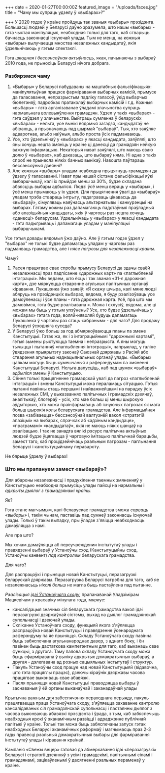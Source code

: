 +++
date = 2020-01-27T00:00:00Z
featured_image = "/uploads/faces.jpg"
title = "Чаму мы супраць удзелу ў «выбарах»?"

+++
У 2020 годзе ў краіне пройдуць так званыя «выбары» прэзідэнта. Большасці людзей у Беларусі даўно зразумела, што нашы «выбары» - гэта чыстая маніпуляцыя, неабходная толькі для таго, каб стварыць бачнасць законнасці існуючай улады. Тым не менш, на кожныя «выбары» вылучаецца мноства незалежных кандыдатаў, якія ўдзельнічаюць у гэтым спектаклі.

Гэта _шкодная і бессэнсоўная актыўнасць,_ якая, пачынаючы з выбараў 2010 года, не прыносіць Беларусі нічога добрага.

### Разбярэмся чаму

1. «Выбары» у Беларусі пабудаваны на маштабных фальсіфікацыях: маніпулятыўная працэсе фарміравання выбарчых камісій, прымусе да галасавання, непразрыстым падліку галасоў, ўкід выбарчых бюлетэняў, падробках пратаколаў выбарчых камісій і г.д. Кожныя «выбары» - гэта арганізаванае ўладамі злачынства супраць нармальнага волевыяўлення грамадзян. Удзел у такіх «выбарах» - гэта саўдзел у злачынстве. Выйграць сумленна ў беларускіх «выбарах» - нельга, усе вынікі вядомыя загадзя, кандыдатаў не абіраюць, а прызначаюць пад шырмай "выбараў". Тыя, хто заяўляе адваротнае, альбо наіўныя, альбо проста ўсіх падманваюць.
2. Усе, хто ўдзельнічаў у «выбарах» у якасці кандыдата, заяўлялі, што яны хочуць нешта змяніць у краіне ці данесці да грамадзян нейкую важную інфармацыю. Некаторыя нават заяўлялі, што маюць сваю долю ў «выбарах», каб даказаць, што выбараў няма. Ні адна з такіх спроб не прынесла ніякіх бачных вынікаў. Навошта паўтараць бессэнсоўныя дзеянні?
3. Але кожныя «выбары» уладам неабходна прыцягнуць грамадзян да ўдзелу ў галасаванні. Нават пры нашай сістэме фальсіфікацыі яўкі выбаршчыкаў, калі іх прыйдзе менш за 30%, будзе складана абвясціць выбары адбыліся. Людзі ўсё менш вераць у «выбары», і ўсё менш прымаюць у іх удзел. Для прыцягнення ўвагі да «выбараў» уладам трэба ствараць інтрыгу, падаграваць цікавасць да «выбараў», сімуляваць наяўнасць альтэрнатывы і канкурэнцыі на выбарах. Гэтаму кожны раз дапамагаюць падстаўныя праўладныя або апазіцыйныя кандыдаты, якія ў чарговы раз нешта хочуць «данесці» беларусам. Удзельнічаць у «выбарах» у якасці кандыдата - гэта падыгрываць і дапамагаць уладам у маніпуляцыі выбаршчыкамі.

Усе гэтыя довады вядомыя ўжо даўно. Але ў гэтым годзе ўдзел у "выбарах" не толькі будзе дапамагаць уладам у чарговы раз падманваць грамадства, але і _нясе пагрозы для незалежнасці краіны._

Чаму?

1. Расея працягвае свае спробы прымусу Беларусі да здачы сваёй незалежнасці праз падпісанне «дарожных карт» па «паглыбленай інтэграцыі». Мы ведаем, што ёсць і так званая «31-я дарожная карта», дзе мяркуецца стварэнне агульных палітычных органаў кіравання. Лукашэнка ўжо заявіў: «Я скажу шчыра, калі мяне людзі абяруць на прэзідэнцкіх выбарах, вядома, я буду рэалізоўваць усе дамоўленасці і ўсе планы - гэта дарожная карта. Усё, пра што мы дамовімся, гэта будзе рэалізавана ». Можа і схлусіў, вядома, але ці можам мы быць у гэтым упэўнены? Усе, хто будзе ўдзельнічаць у «выбарах» гэтага года, воляй-няволяй будуць дапамагаць Лукашэнка ў чарговы раз стаць «абраным» - для чаго? Для продажу Беларусі ўсходняга суседа?
2. У Беларусі ўжо больш за год абмяркоўваюцца планы па змене Канстытуцыі. Гэтак жа, як і з інтэграцыйнымі "дарожнымі картамі", гэтыя зьмены рыхтуюцца таемна і непразрыста. А яны могуць тычыцца і пытанняў «паглыблення інтэграцыі», напрыклад, у галіне ўвядзення прыярытэту законаў Саюзнай дзяржавы з Расіяй або стварэння агульных наднацыянальных органаў улады. «Выбары» цалкам могуць быць сумешчаныя з рэферэндумам па змяненні Канстытуцыі Беларусі. Нельга дапусціць, каб пад шумок «выбараў» адбыліся змены ў Канстытуцыю.
3. Сёння толькі прыцягненне грамадскай увагі да пагроз «паглыбленай інтэграцыі» і змены Канстытуцыі можа пераламаць сітуацыю. Гэтыя пытанні павінны стаць першымі і найважнейшымі на парадку ўсіх незалежных СМІ, у выказваннях палітычных і грамадскіх дзеячаў, аналітыкаў, блогераў - усіх, хто мае больш ці менш шырокую аўдыторыю, хто можа праінфармаваць аб існуючых пагрозах як мага больш шырокія колы беларускага грамадства. Але інфармацыйная позва «забіваецца» бессэнсоўнай валтузнёй вакол «стратэгій апазіцыі» на выбарах, спрэчках аб «адзіным кандыдаце», «праграмамі» «кандыдатаў», якія не маюць ніякіх шанцаў на рэалізацыю. І так не занадта вялікі рэсурс палітычна актыўных людзей будзе ўцягвацца ў чарговую імітацыю палітычнай барацьбы, замест таго, каб процідзейнічаць рэальным пагрозам - паглынання Беларусі і канстытуцыйнаму перавароту.

Не бярыце ўдзелу ў выбарах!

### Што мы прапануем замест «выбараў»?

Для абароны незалежнасці і прадухілення таемных змяненняў у Канстытуцыю неабходна прымусіць улады пайсці на нармальны і _адкрыты дыялог з грамадзянамі краіны._

Як?

Гэта стане магчымым, калі беларускае грамадства зможа _сарваць «выбары»_ і, такім чынам, паставіць пад сумнеў законнасць існуючай улады. Толькі ў такім выпадку, пры ўладзе з'явіцца неабходнасць дамаўляцца з намі.

Але пра што?

Мы хочам дамаўляцца аб переучреждении інстытутаў улады і правядзенні выбараў у Устаноўчы сход (Канстытуцыйны сход, Устаноўчы канвент) _пад кантролем_ беларускага грамадства.

Для чаго?

Для распрацоўкі і прыняцця новай Канстытуцыі, перазагрузкі беларускай дзяржавы. Перазагрузка Беларусі патрэбна для таго, каб яе незалежнасьць _ніколі больш_ не магла быць пастаўлена пад пытанне.

_Рэалізацыя_ [_ідэі Ўстаноўчага сходу_](https://cet.eurobelarus.info/ru/news/2019/12/16/uchreditel-noe-sobranie-2020-chast-1-konstitutsiya.html)_,_ прапанаванай Уладзімірам Мацкевічам у красавіку мінулага года, мяркуе:

* кансалідацыя значных сіл беларускага грамадства вакол ідэі перазагрузкі дзяржаўнай сістэмы, выхад на дыялог грамадзянскай супольнасці і дзеючай улады.
* Скліканне Ўстаноўчага сходу, функцыяй якога з'яўляецца распрацоўка новай Канстытуцыі і правядзенне ўсенароднага рэферэндуму па яе прыняцця. Складу Ўстаноўчага сходу павінна быць забяспечана агульнанароднае давер, з аднаго боку, і ён павінен быць дастаткова кампетэнтным для таго, каб выканаць свае функцыі, з другога. Таму палова складу Ўстаноўчага сходу можа быць сфарміравана ў выніку адкрытых дэмакратычных выбараў, а другая - дэлегавана ад розных сацыяльных інстытутаў і структур.
* Пакуль Устаноўчы сход працуе над новай Канстытуцыяй (відавочна, што гэта працяглы працэс), дзеючы кіраўнік дзяржавы часова працягвае выконваць свае абавязкі.
* Пасля прыняцця новай Канстытуцыі праводзяцца выбары ў заснаваныя ў ёй органы выканаўчай і заканадаўчай улады

Крытычна важным для забеспячэння пераходнага перыяду, пакуль працягваецца праца Ўстаноўчага сходу, з'яўляецца захаванне кантролю кансалідаваных сіл грамадзянскай супольнасці і пастаянны дыялог з часова выконваюць абавязкі прэзідэнта і ўрада, з тым, каб забяспечыць неабходныя крокі ў эканамічным развіцці і адраджэнне публічнай палітыкі ў краіне. Толькі так можа быць забяспечаны запуск гэтак неабходных Беларусі эканамічных рэформаў і магчымасць праз 2-3 гады правесці рэальныя дэмакратычныя выбары для фарміравання інстытутаў улады і кіравання краінай.

Кампанія «Свежы вецер» гатовая да абмеркавання ідэі «перазагрузкі» Беларусі і стратэгіі дзеянняў з усімі грамадскімі, палітычнымі сіламі і грамадзянамі, зацікаўленымі ў дасягненні рэальных пераменаў у краіне.